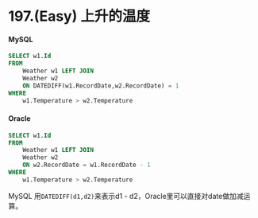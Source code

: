 # 197.\(Easy\) 上升的温度



#### MySQL 

```sql
SELECT w1.Id
FROM
    Weather w1 LEFT JOIN
    Weather w2 
    ON DATEDIFF(w1.RecordDate,w2.RecordDate) = 1
WHERE
    w1.Temperature > w2.Temperature
```



#### Oracle

```sql
SELECT w1.Id
FROM
    Weather w1 LEFT JOIN
    Weather w2 
    ON w2.RecordDate = w1.RecordDate - 1 
WHERE
    w1.Temperature > w2.Temperature
```



MySQL 用`DATEDIFF(d1,d2)`来表示d1 - d2，Oracle里可以直接对date做加减运算。

